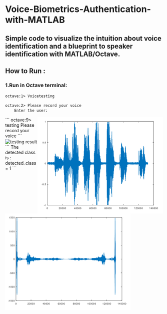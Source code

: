 # Voice-Biometrics-Authentication-with-MATLAB
Simple code to visualize the intuition about voice identification and a blueprint to speaker identification with MATLAB/Octave.
---
## How to Run :
 ### 1.Run in Octave terminal:
  ```
  octave:1> Voicetesting 
  ```
  ```
  octave:2> Please record your voice
      Enter the user:
  ```
 <img src="https://github.com/dz07/Voice-Biometrics-Authentication-with-MATLAB/blob/master/Soundcap.PNG" width="400" img align="right" title="Sound representation">
<img src="https://github.com/dz07/Voice-Biometrics-Authentication-with-MATLAB/blob/master/FFTcap.PNG" width="400" img align="left" title="FFT plot function">
  ```
  octave:9> testing
      Please record your voice
  ```
  <img src="https://github.com/dz07/Voice-Biometrics-Authentication-with-MATLAB/blob/master/result.PNG"  img align="center" title="testing result">
  ```
  The detected class is :
      detected_class = 1
  ```
